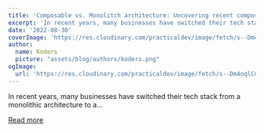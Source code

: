 ```yaml
---
title: 'Composable vs. Monolitch architecture: Uncovering recent composable hype'
excerpt: 'In recent years, many businesses have switched their tech stack from a monolithic architecture to a...'
date: '2022-08-30'
coverImage: 'https://res.cloudinary.com/practicaldev/image/fetch/s--Dm4oqlCn--/c_imagga_scale,f_auto,fl_progressive,h_420,q_auto,w_1000/https://dev-to-uploads.s3.amazonaws.com/uploads/articles/cy4unkf8a50rrivtymgy.jpg'
author:
  name: Koders
  picture: "assets/blog/authors/koders.png"
ogImage:
  url: 'https://res.cloudinary.com/practicaldev/image/fetch/s--Dm4oqlCn--/c_imagga_scale,f_auto,fl_progressive,h_420,q_auto,w_1000/https://dev-to-uploads.s3.amazonaws.com/uploads/articles/cy4unkf8a50rrivtymgy.jpg'
---
```


In recent years, many businesses have switched their tech stack from a monolithic architecture to a...

[Read more](https://dev.to/medusajs/composable-vs-monolitch-architecture-uncovering-recent-composable-hype-5d06)
